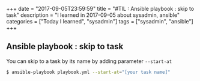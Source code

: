 +++
date = "2017-09-05T23:59:59"
title = "#TIL : Ansible playbook : skip to task"
description = "I learned in 2017-09-05 about sysadmin, ansible"
categories = ["Today I learned", "sysadmin"]
tags = ["sysadmin", "ansible"]
+++



## Ansible playbook : skip to task

You can skip to a task by its name by adding parameter `--start-at`

```bash
$ ansible-playbook playbook.yml --start-at="[your task name]"
```
